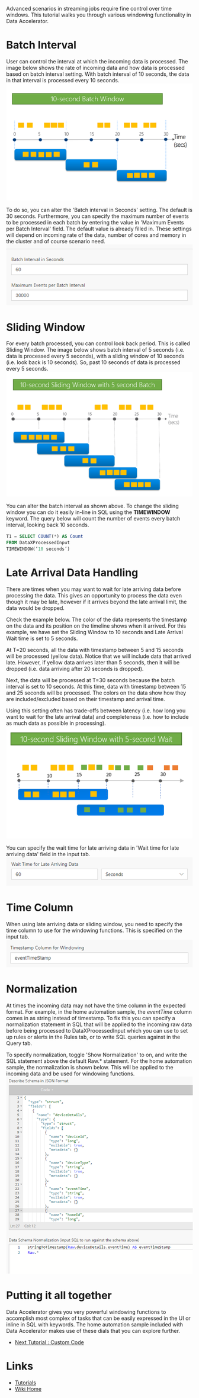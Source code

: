 Advanced scenarios in streaming jobs require fine control over time windows. This tutorial walks you through various windowing functionality in Data Accelerator. 

# Batch Interval
User can control the interval at which the incoming data is processed. The image below shows the rate of incoming data and how data is processed based on batch interval setting. With batch interval of 10 seconds, the data in that interval is processed every 10 seconds. <br/>
 ![Batch](./tutorials/images/batchp.PNG)<br/>

To do so, you can alter the 'Batch interval in Seconds' setting. The default is 30 seconds. Furthermore, you can specify the maximum number of events to be processed in each batch by entering the value in 'Maximum Events per Batch Interval' field. The default value is already filled in. These settings will depend on incoming rate of the data, number of cores and memory in the cluster and of course scenario need. <br/>
 ![Batch](./tutorials/images/batch.PNG)<br/>

# Sliding Window
For every batch processed, you can control look back period. This is called Sliding Window. The image below shows batch interval of 5 seconds (i.e. data is processed every 5 seconds), with a sliding window of 10 seconds (i.e. look back is 10 seconds). So, past 10 seconds of data is processed every 5 seconds. <br/>
 ![Sliding](./tutorials/images/slidingp.PNG)<br/>

You can alter the batch interval as shown above. To change the sliding window you can do it easily in-line in SQL using the **TIMEWINDOW** keyword. The query below will count the number of events every batch interval, looking back 10 seconds.

```sql
T1 = SELECT COUNT(*) AS Count
FROM DataXProcessedInput
TIMEWINDOW(‘10 seconds’)
```

# Late Arrival Data Handling
There are times when you may want to wait for late arriving data before processing the data. This gives an opportunity to process the data even though it may be late, however if it arrives beyond the late arrival limit, the data would be dropped. 

Check the example below. The color of the data represents the timestamp on the data and its position on the timeline shows when it arrived. For this example, we have set the Sliding Window to 10 seconds and Late Arrival Wait time is set to 5 seconds. 

At T=20 seconds, all the data with timestamp between 5 and 15 seconds will be processed (yellow data). Notice that we will include data that arrived late. However, if yellow data arrives later than 5 seconds, then it will be dropped (i.e. data arriving after 20 seconds is dropped).

Next, the data will be processed at T=30 seconds because the batch interval is set to 10 seconds. At this time, data with timestamp between 15 and 25 seconds will be processed. The colors on the data show how they are included/excluded based on their timestamp and arrival time. 

Using this setting often has trade-offs between latency (i.e. how long you want to wait for the late arrival data) and completeness (i.e. how to include as much data as possible in processing). <br/>
 ![Late arrival](./tutorials/images/latep.PNG)<br/>

You can specify the wait time for late arriving data in 'Wait time for late arriving data' field in the input tab.<br/>
 ![Late arrival](./tutorials/images/latedata.PNG)<br/>

# Time Column
When using late arriving data or sliding window, you need to specify the time column to use for the windowing functions. This is specified on the input tab. <br/>
 ![Timestamp](./tutorials/images/timestamp.PNG)<br/>

# Normalization
At times the incoming data may not have the time column in the expected format. For example, in the home automation sample, the _eventTime_ column comes in as string instead of timestamp. To fix this you can specify a normalization statement in SQL that will be applied to the incoming raw data before being processed to DataXProcessedInput which you can use to set up rules or alerts in the Rules tab, or to write SQL queries against in the Query tab. 

To specify normalization, toggle 'Show Normalization' to on, and write the SQL statement above the default Raw.* statement. For the home automation sample, the normalization is shown below. This will be applied to the incoming data and be used for windowing functions.<br/>
 ![Normalization](./tutorials/images/normalization.PNG)<br/>

# Putting it all together
Data Accelerator gives you very powerful windowing functions to accomplish most complex of tasks that can be easily expressed in the UI or inline in SQL with keywords. The home automation sample included with Data Accelerator makes use of these dials that you can explore further.

* [Next Tutorial : Custom Code](https://github.com/Microsoft/data-accelerator/wiki/Local-Tutorial-13-Extending-with-UDF-UDAF-custom-code)

# Links
* [Tutorials](Tutorials)
* [Wiki Home](Home) 